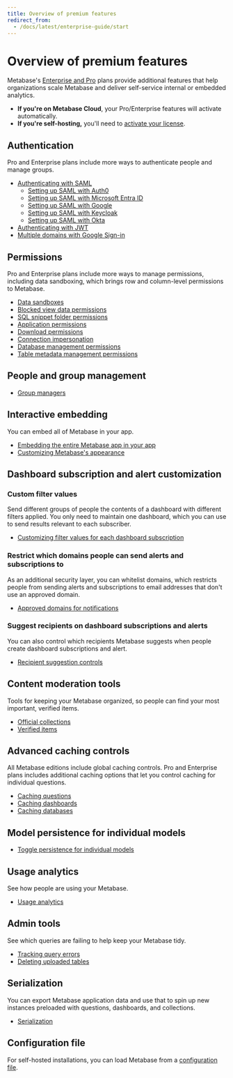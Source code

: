 ```yaml
---
title: Overview of premium features
redirect_from:
  - /docs/latest/enterprise-guide/start
---
```


# Overview of premium features

Metabase's [Enterprise and Pro](https://www.metabase.com/pricing) plans provide additional features that help organizations scale Metabase and deliver self-service internal or embedded analytics.

- **If you're on Metabase Cloud**, your Pro/Enterprise features will activate automatically.
- **If you're self-hosting,** you'll need to [activate your license](./activating-the-enterprise-edition.md).

## Authentication

Pro and Enterprise plans include more ways to authenticate people and manage groups.

- [Authenticating with SAML](../people-and-groups/authenticating-with-saml.md)
  - [Setting up SAML with Auth0](../people-and-groups/saml-auth0.md)
  - [Setting up SAML with Microsoft Entra ID](../people-and-groups/saml-azure.md)
  - [Setting up SAML with Google](../people-and-groups/saml-google.md)
  - [Setting up SAML with Keycloak](../people-and-groups/saml-keycloak.md)
  - [Setting up SAML with Okta](../people-and-groups/saml-okta.md)
- [Authenticating with JWT](../people-and-groups/authenticating-with-jwt.md)
- [Multiple domains with Google Sign-in](../people-and-groups/google-and-ldap.md#multiple-domains-for-google-sign-in)

## Permissions

Pro and Enterprise plans include more ways to manage permissions, including data sandboxing, which brings row and column-level permissions to Metabase.

- [Data sandboxes](../permissions/data-sandboxes.md)
- [Blocked view data permissions](../permissions/data.md#blocked-view-data-permission)
- [SQL snippet folder permissions](../permissions/snippets.md)
- [Application permissions](../permissions/application.md)
- [Download permissions](../permissions/data.md#download-results-permissions)
- [Connection impersonation](../permissions/data.md#impersonated-view-data-permission)
- [Database management permissions](../permissions/data.md#manage-database-permissions)
- [Table metadata management permissions](../permissions/data.md#manage-table-metadata-permissions)

## People and group management

- [Group managers](../people-and-groups/managing.md#group-managers)

## Interactive embedding

You can embed all of Metabase in your app.

- [Embedding the entire Metabase app in your app](../embedding/interactive-embedding.md)
- [Customizing Metabase's appearance](../configuring-metabase/appearance.md)

## Dashboard subscription and alert customization

### Custom filter values

Send different groups of people the contents of a dashboard with different filters applied. You only need to maintain one dashboard, which you can use to send results relevant to each subscriber.

- [Customizing filter values for each dashboard subscription](../dashboards/subscriptions.md)

### Restrict which domains people can send alerts and subscriptions to

As an additional security layer, you can whitelist domains, which restricts people from sending alerts and subscriptions to email addresses that don't use an approved domain.

- [Approved domains for notifications](../configuring-metabase/email.md#approved-domains-for-notifications)

### Suggest recipients on dashboard subscriptions and alerts

You can also control which recipients Metabase suggests when people create dashboard subscriptions and alert.

- [Recipient suggestion controls](../configuring-metabase/email.md#suggest-recipients-on-dashboard-subscriptions-and-alerts)

## Content moderation tools

Tools for keeping your Metabase organized, so people can find your most important, verified items.

- [Official collections](../exploration-and-organization/collections.md#official-collections)
- [Verified items](../exploration-and-organization/exploration.md#verified-items)

## Advanced caching controls

All Metabase editions include global caching controls. Pro and Enterprise plans includes additional caching options that let you control caching for individual questions.

- [Caching questions](../configuring-metabase/caching.md#question-caching-policy)
- [Caching dashboards](../configuring-metabase/caching.md#dashboard-caching-policy)
- [Caching databases](../configuring-metabase/caching.md#database-caching-policy)

## Model persistence for individual models

- [Toggle persistence for individual models](../data-modeling/model-persistence.md#turn-on-model-persistence-for-individual-models)

## Usage analytics

See how people are using your Metabase.

- [Usage analytics](../usage-and-performance-tools/usage-analytics.md)

## Admin tools

See which queries are failing to help keep your Metabase tidy.

- [Tracking query errors](../usage-and-performance-tools/tools.md)
- [Deleting uploaded tables](../databases/uploads.md#deleting-tables-created-by-uploads)

## Serialization

You can export Metabase application data and use that to spin up new instances preloaded with questions, dashboards, and collections.

- [Serialization](../installation-and-operation/serialization.md)

## Configuration file

For self-hosted installations, you can load Metabase from a [configuration file](../configuring-metabase/config-file.md).
